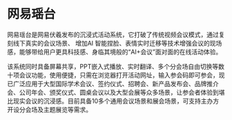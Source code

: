 # 网易瑶台

网易瑶台是网易伏羲发布的沉浸式活动系统，它打破了传统视频会议模式，通过复刻线下真实的会议场景、 增加AI 智能捏脸、表情实时迁移等技术增强会议的现场感，能够带给用户更具科技感、身临其境般的“AI+会议”面对面的在线活动体验。

该系统同时具备屏幕共享，PPT嵌入式播放、实时翻译、多个分会场自由切换等数十项会议功能，使用便捷，只需在浏览器打开活动网址，输入参会码即可参会，现已广泛应用于大型国际学术会议、签约仪式、招聘会、新产品发布会、品牌推介会、公司年会、颁奖仪式、圆桌会议以及大型会展等众多场景，让参会者体验到堪比现实会议的沉浸感。目前具备10多个通用会议场景和展会场景，可支持主办方开设分会场及主题展览等需求。
